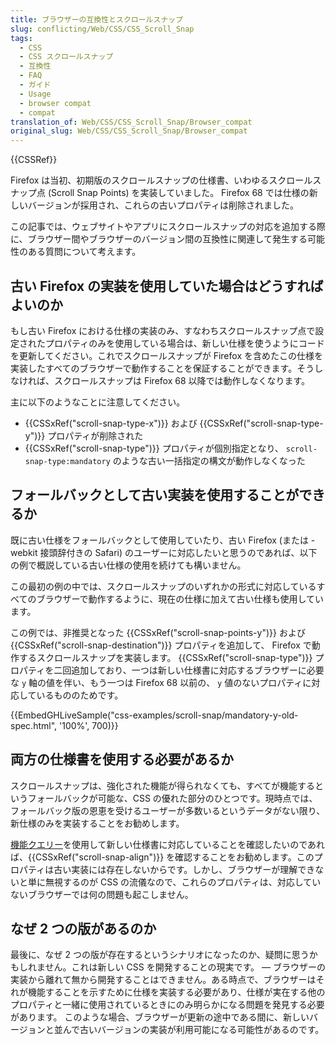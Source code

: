 ```yaml
---
title: ブラウザーの互換性とスクロールスナップ
slug: conflicting/Web/CSS/CSS_Scroll_Snap
tags:
  - CSS
  - CSS スクロールスナップ
  - 互換性
  - FAQ
  - ガイド
  - Usage
  - browser compat
  - compat
translation_of: Web/CSS/CSS_Scroll_Snap/Browser_compat
original_slug: Web/CSS/CSS_Scroll_Snap/Browser_compat
---
```

{{CSSRef}}

Firefox は当初、初期版のスクロールスナップの仕様書、いわゆるスクロールスナップ点 (Scroll Snap Points) を実装していました。 Firefox 68 では仕様の新しいバージョンが採用され、これらの古いプロパティは削除されました。

この記事では、ウェブサイトやアプリにスクロールスナップの対応を追加する際に、ブラウザー間やブラウザーのバージョン間の互換性に関連して発生する可能性のある質問について考えます。

## 古い Firefox の実装を使用していた場合はどうすればよいのか

もし古い Firefox における仕様の実装のみ、すなわちスクロールスナップ点で設定されたプロパティのみを使用している場合は、新しい仕様を使うようにコードを更新してください。これでスクロールスナップが Firefox を含めたこの仕様を実装したすべてのブラウザーで動作することを保証することができます。そうしなければ、スクロールスナップは Firefox 68 以降では動作しなくなります。

主に以下のようなことに注意してください。

- {{CSSxRef("scroll-snap-type-x")}} および {{CSSxRef("scroll-snap-type-y")}} プロパティが削除された
- {{CSSxRef("scroll-snap-type")}} プロパティが個別指定となり、 `scroll-snap-type:mandatory` のような古い一括指定の構文が動作しなくなった

## フォールバックとして古い実装を使用することができるか

既に古い仕様をフォールバックとして使用していたり、古い Firefox (または -webkit 接頭辞付きの Safari) のユーザーに対応したいと思うのであれば、以下の例で概説している古い仕様の使用を続けても構いません。

この最初の例の中では、スクロールスナップのいずれかの形式に対応しているすべてのブラウザーで動作するように、現在の仕様に加えて古い仕様も使用しています。

この例では、非推奨となった {{CSSxRef("scroll-snap-points-y")}} および {{CSSxRef("scroll-snap-destination")}} プロパティを追加して、 Firefox で動作するスクロールスナップを実装します。 {{CSSxRef("scroll-snap-type")}} プロパティを二回追加しており、一つは新しい仕様書に対応するブラウザーに必要な `y` 軸の値を伴い、もう一つは Firefox 68 以前の、 `y` 値のないプロパティに対応しているもののためです。

{{EmbedGHLiveSample("css-examples/scroll-snap/mandatory-y-old-spec.html", '100%', 700)}}

## 両方の仕様書を使用する必要があるか

スクロールスナップは、強化された機能が得られなくても、すべてが機能するというフォールバックが可能な、CSS の優れた部分のひとつです。現時点では、フォールバック版の恩恵を受けるユーザーが多数いるというデータがない限り、新仕様のみを実装することをお勧めします。

[機能クエリー](/ja/docs/Web/CSS/@supports)を使用して新しい仕様書に対応していることを確認したいのであれば、{{CSSxRef("scroll-snap-align")}} を確認することをお勧めします。このプロパティは古い実装には存在しないからです。しかし、ブラウザーが理解できないと単に無視するのが CSS の流儀なので、これらのプロパティは、対応していないブラウザーでは何の問題も起こしません。

## なぜ 2 つの版があるのか

最後に、なぜ 2 つの版が存在するというシナリオになったのか、疑問に思うかもしれません。これは新しい CSS を開発することの現実です。 — ブラウザーの実装から離れて無から開発することはできません。ある時点で、ブラウザーはそれが機能することを示すために仕様を実装する必要があり、仕様が実在する他のプロパティと一緒に使用されているときにのみ明らかになる問題を発見する必要があります。 このような場合、ブラウザーが更新の途中である間に、新しいバージョンと並んで古いバージョンの実装が利用可能になる可能性があるのです。
